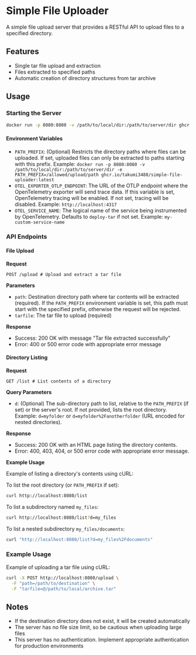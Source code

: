 # Simple File Uploader

A simple file upload server that provides a RESTful API to upload files to a specified directory.

## Features

- Single tar file upload and extraction
- Files extracted to specified paths
- Automatic creation of directory structures from tar archive

## Usage

### Starting the Server

```sh
docker run -p 8080:8080 -v /path/to/local/dir:/path/to/server/dir ghcr.io/takumi3488/simple-file-uploader:latest
```

#### Environment Variables

- `PATH_PREFIX`: (Optional) Restricts the directory paths where files can be uploaded. If set, uploaded files can only be extracted to paths starting with this prefix.
  Example: `docker run -p 8080:8080 -v /path/to/local/dir:/path/to/server/dir -e PATH_PREFIX=/allowed/upload/path ghcr.io/takumi3488/simple-file-uploader:latest`
- `OTEL_EXPORTER_OTLP_ENDPOINT`: The URL of the OTLP endpoint where the OpenTelemetry exporter will send trace data. If this variable is set, OpenTelemetry tracing will be enabled. If not set, tracing will be disabled.
  Example: `http://localhost:4317`
- `OTEL_SERVICE_NAME`: The logical name of the service being instrumented by OpenTelemetry. Defaults to `deploy-tar` if not set.
  Example: `my-custom-service-name`

### API Endpoints

#### File Upload

**Request**

```
POST /upload # Upload and extract a tar file
```

**Parameters**

- `path`: Destination directory path where tar contents will be extracted (required). If the `PATH_PREFIX` environment variable is set, this path must start with the specified prefix, otherwise the request will be rejected.
- `tarfile`: The tar file to upload (required)

**Response**

- Success: 200 OK with message "Tar file extracted successfully"
- Error: 400 or 500 error code with appropriate error message

#### Directory Listing

**Request**

```
GET /list # List contents of a directory
```

**Query Parameters**

- `d`: (Optional) The sub-directory path to list, relative to the `PATH_PREFIX` (if set) or the server's root. If not provided, lists the root directory.
  Example: `d=myfolder` or `d=myfolder%2Fanotherfolder` (URL encoded for nested directories).

**Response**

- Success: 200 OK with an HTML page listing the directory contents.
- Error: 400, 403, 404, or 500 error code with appropriate error message.

**Example Usage**

Example of listing a directory's contents using cURL:

To list the root directory (or `PATH_PREFIX` if set):
```bash
curl http://localhost:8080/list
```

To list a subdirectory named `my_files`:
```bash
curl http://localhost:8080/list?d=my_files
```

To list a nested subdirectory `my_files/documents`:
```bash
curl "http://localhost:8080/list?d=my_files%2Fdocuments"
```
### Example Usage

Example of uploading a tar file using cURL:

```bash
curl -X POST http://localhost:8080/upload \
  -F "path=/path/to/destination" \
  -F "tarfile=@/path/to/local/archive.tar"
```

## Notes

- If the destination directory does not exist, it will be created automatically
- The server has no file size limit, so be cautious when uploading large files
- This server has no authentication. Implement appropriate authentication for production environments
